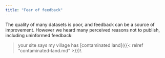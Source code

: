 ```yaml
---
title: "Fear of feedback"
---
```


The quality of many datasets is poor, and feedback can be a source of improvement. However we heard many perceived reasons not to publish, including uninformed feedback:

> your site says my village has [contaminated land]({{< relref "contaminated-land.md" >}})!.

